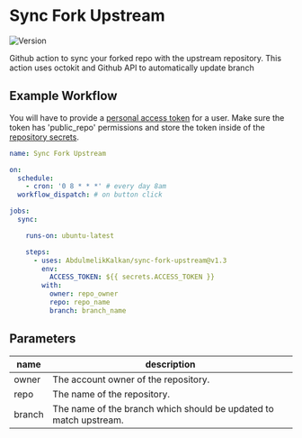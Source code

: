 # Sync Fork Upstream
![Version](https://img.shields.io/github/v/release/AbdulmelikKalkan/sync-fork-upstream)

Github action to sync your forked repo with the upstream repository.
This action uses octokit and Github API to automatically update branch

## Example Workflow

You will have to provide a [personal access token](https://docs.github.com/en/free-pro-team@latest/github/authenticating-to-github/creating-a-personal-access-token) for a user. Make sure the token has 'public_repo' permissions and store the token inside of the [repository secrets](https://docs.github.com/en/free-pro-team@latest/actions/reference/encrypted-secrets#creating-encrypted-secrets-for-a-repository).

```yml
name: Sync Fork Upstream

on:
  schedule:
    - cron: '0 8 * * *' # every day 8am
  workflow_dispatch: # on button click

jobs:
  sync:

    runs-on: ubuntu-latest

    steps:
      - uses: AbdulmelikKalkan/sync-fork-upstream@v1.3
        env:
          ACCESS_TOKEN: ${{ secrets.ACCESS_TOKEN }}
        with:
          owner: repo_owner
          repo: repo_name
          branch: branch_name
```

## Parameters

|   name        |   description                                 |
|---            |---                                            |
|   owner       |   The account owner of the repository.        |
|   repo        |   The name of the repository.                 |
|   branch      |   The name of the branch which should be updated to match upstream.                   |
